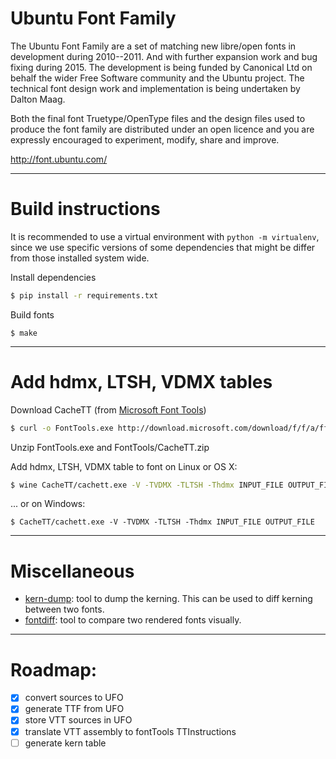 # Ubuntu Font Family

The Ubuntu Font Family are a set of matching new libre/open fonts in
development during 2010--2011.  And with further expansion work and
bug fixing during 2015.  The development is being funded by
Canonical Ltd on behalf the wider Free Software community and the
Ubuntu project.  The technical font design work and implementation is
being undertaken by Dalton Maag.

Both the final font Truetype/OpenType files and the design files used
to produce the font family are distributed under an open licence and
you are expressly encouraged to experiment, modify, share and improve.

  http://font.ubuntu.com/

--------------------
# Build instructions

It is recommended to use a virtual environment with `python -m virtualenv`,
since we use specific versions of some dependencies that might be differ
from those installed system wide.

Install dependencies
```sh
$ pip install -r requirements.txt
```

Build fonts
```
$ make
```

-----------------------------
# Add hdmx, LTSH, VDMX tables

Download CacheTT (from [Microsoft Font Tools](https://www.microsoft.com/en-us/Typography/tools.aspx))

```sh
$ curl -o FontTools.exe http://download.microsoft.com/download/f/f/a/ffae9ec6-3bf6-488a-843d-b96d552fd815/FontTools.exe
```

Unzip FontTools.exe and FontTools/CacheTT.zip


Add hdmx, LTSH, VDMX table to font on Linux or OS X:
```sh
$ wine CacheTT/cachett.exe -V -TVDMX -TLTSH -Thdmx INPUT_FILE OUTPUT_FILE
```

... or on Windows:
```
$ CacheTT/cachett.exe -V -TVDMX -TLTSH -Thdmx INPUT_FILE OUTPUT_FILE
```

-----------------------------
# Miscellaneous

- [kern-dump](https://github.com/adobe-type-tools/kern-dump):
  tool to dump the kerning. This can be used to diff kerning between two fonts.
- [fontdiff](https://github.com/googlei18n/fontdiff):
  tool to compare two rendered fonts visually.

-----------------------------
# Roadmap:
- [x] convert sources to UFO
- [x] generate TTF from UFO
- [x] store VTT sources in UFO
- [x] translate VTT assembly to fontTools TTInstructions
- [ ] generate kern table
